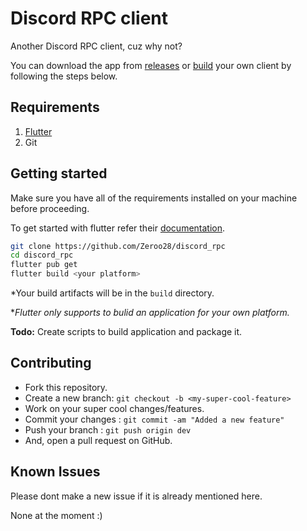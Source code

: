 # Discord RPC client

Another Discord RPC client, cuz why not?

You can download the app from [releases](https://github.com/Zeroo28/discord_rpc/releases/) or [build](#getting-started) your own client by following the steps below.

## Requirements

1. [Flutter](https://docs.flutter.dev/get-started/install)
2. Git

## Getting started

Make sure you have all of the requirements installed on your machine before proceeding.

To get started with flutter refer their [documentation](https://docs.flutter.dev/).

```sh
git clone https://github.com/Zeroo28/discord_rpc
cd discord_rpc
flutter pub get
flutter build <your platform>
```

*Your build artifacts will be in the `build` directory. 

*_Flutter only supports to bulid an application for your own platform._

**Todo:** Create scripts to build application and package it.

## Contributing

-   Fork this repository.
-   Create a new branch: `git checkout -b <my-super-cool-feature>`
-   Work on your super cool changes/features.
-   Commit your changes : `git commit -am "Added a new feature"`
-   Push your branch : `git push origin dev`
-   And, open a pull request on GitHub.

## Known Issues

Please dont make a new issue if it is already mentioned here.

None at the moment :)
